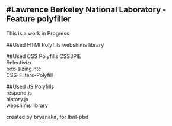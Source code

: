 #Lawrence Berkeley National Laboratory - Feature polyfiller
-------

This is a work in Progress

##Used HTMl Polyfills
webshims library  
  
##Used CSS Polyfills
CSS3PIE  
Selectivizr  
box-sizing.htc  
CSS-Filters-Polyfill  

##Used JS Polyfills  
respond.js  
history.js  
webshims library  


created by bryanaka, for lbnl-pbd